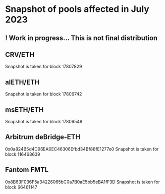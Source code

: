 # Snapshot of pools affected in July 2023

## ! Work in progress... This is not final distribution

## CRV/ETH

Snapshot is taken for block 17807829

## alETH/ETH

Snapshot is taken for block 17806742

## msETH/ETH

Snapshot is taken for block 17806549


## Arbitrum deBridge-ETH

0x0a824B5d4C96EA0EC46306Efbd34Bf88fE1277e0
Snapshot is taken for block 116468639


## Fantom FMTL
0x8B63F036F5a34226065bC0a7B0aE5bb5eBA1fF3D
Snapshot is taken for block 66461147
